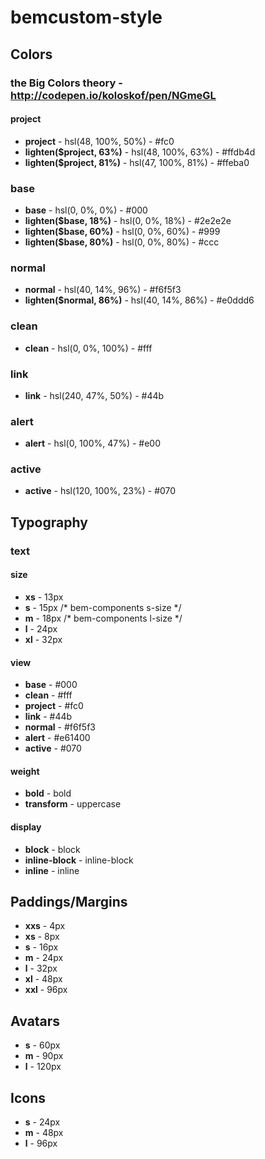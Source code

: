 # bemcustom-style

## Сolors
### the Big Colors theory - http://codepen.io/koloskof/pen/NGmeGL

#### project
 * **project** - hsl(48, 100%, 50%) - #fc0 
 * **lighten($project, 63%)** - hsl(48, 100%, 63%) - #ffdb4d
 * **lighten($project, 81%)** - hsl(47, 100%, 81%) - #ffeba0   

### base
 * **base** - hsl(0, 0%, 0%) - #000
 * **lighten($base, 18%)** - hsl(0, 0%, 18%) - #2e2e2e 
 * **lighten($base, 60%)** - hsl(0, 0%, 60%) -  #999
 * **lighten($base, 80%)** - hsl(0, 0%, 80%) - #ccc
 
### normal
 * **normal** - hsl(40, 14%, 96%) - #f6f5f3
 * **lighten($normal, 86%)** - hsl(40, 14%, 86%) - #e0ddd6   
 
### clean
 * **clean** - hsl(0, 0%, 100%) - #fff
  
### link
 * **link** - hsl(240, 47%, 50%) - #44b 
  
### alert
 * **alert** - hsl(0, 100%, 47%) - #e00
  
### active
 * **active** - hsl(120, 100%, 23%) - #070  

## Typography

### text
#### size
 * **xs** - 13px
 * **s** - 15px /* bem-components s-size */
 * **m** - 18px /* bem-components l-size */
 * **l** - 24px
 * **xl** - 32px

#### view
 * **base** - #000
 * **clean** - #fff
 * **project** - #fc0
 * **link** - #44b
 * **normal** - #f6f5f3
 * **alert** - #e61400
 * **active** - #070

#### weight
 * **bold** - bold
 * **transform** - uppercase

#### display
 * **block** - block
 * **inline-block** - inline-block
 * **inline** - inline
 
## Paddings/Margins
  * **xxs** - 4px
  * **xs** - 8px
  * **s** - 16px
  * **m** - 24px
  * **l** - 32px
  * **xl** - 48px
  * **xxl** - 96px

## Avatars
 * **s** - 60px
 * **m** - 90px
 * **l** - 120px
  
## Icons
 * **s** - 24px
 * **m** - 48px
 * **l** - 96px 



